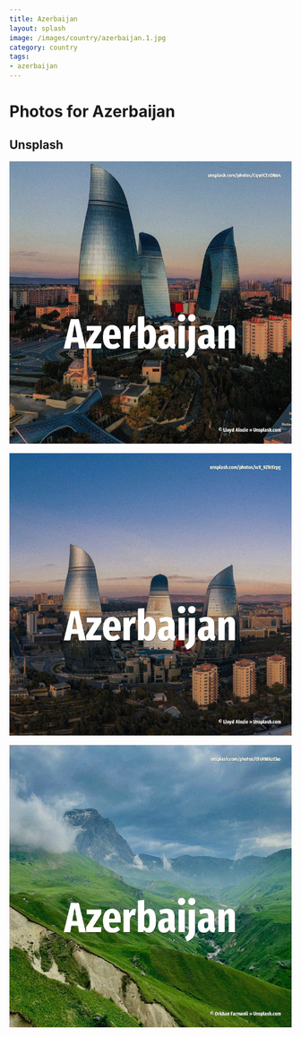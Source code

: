```yaml
---
title: Azerbaijan
layout: splash
image: /images/country/azerbaijan.1.jpg
category: country
tags:
- azerbaijan
---
```

# Photos for Azerbaijan

## Unsplash

![Azerbaijan](/images/country/azerbaijan.1.jpg)

![Azerbaijan](/images/country/azerbaijan.2.jpg)

![Azerbaijan](/images/country/azerbaijan.3.jpg)
